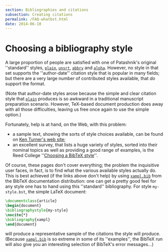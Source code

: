 ```yaml
---
section: Bibliographies and citations
subsection: Creating citations
permalink: /FAQ-whatbst.html
date: 2014-06-10
---
```


# Choosing a bibliography style

A large proportion of people are satisfied with one of Patashnik's
original ''standard'' styles, [`plain`](https://ctan.org/pkg/bibtex), [`unsrt`](https://ctan.org/pkg/bibtex),
[`abbrv`](https://ctan.org/pkg/bibtex) and [`alpha`](https://ctan.org/pkg/bibtex).  However, no style in that set
supports the ''author-date'' citation style that is popular in many
fields; but there are a very large number of contributed styles
available, that _do_ support the format.

(Note that author-date styles arose because the simple and clear
citation style that [`plain`](https://ctan.org/pkg/bibtex) produces is so awkward in a
traditional manuscript preparation scenario.  However, TeX-based
document production does away with all those difficulties, leaving us
free once again to use the simple option.)

Fortunately, help is at hand, on the Web, with this problem:
  

-  a sample text, showing the sorts of style choices available, can
    be found on 
    [Ken Turner's web site](http://www.cs.stir.ac.uk/~kjt/software/latex/showbst.html);
-  an excellent survey, that lists a huge variety of styles,
    sorted into their nominal topics as well as providing a good range
    of examples, is the Reed College 
    ''[Choosing a BibTeX style](http://web.reed.edu/cis/help/LaTeX/bibtexstyles.html)''.

Of course, these pages don't cover everything; the problem the
inquisitive user faces, in fact, is to find what the various available
styles actually do.  This is best achieved (if the links above don't
help) by using [`xampl.bib`](https://ctan.org/pkg/bibtex) from the BibTeX documentation
distribution: one can get a pretty good feel for any style one has to
hand using this ''standard'' bibliography.  For style
`my-style.bst`, the simple LaTeX document:
```latex
\documentclass{article}
\begin{document}
\bibliographystyle{my-style}
\nocite{*}
\bibliography{xampl}
\end{document}
```
will produce a representative sample of the citations the style will
produce.  (Because [`xampl.bib`](https://ctan.org/pkg/bibtex) is so extreme in some of its
''examples'', the BibTeX run will also give you an interesting
selection of BibTeX's error messages&hellip;)

